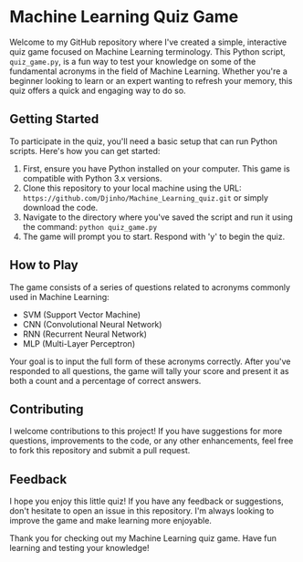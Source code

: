 # Machine Learning Quiz Game

Welcome to my GitHub repository where I've created a simple, interactive quiz game focused on Machine Learning terminology. This Python script, `quiz_game.py`, is a fun way to test your knowledge on some of the fundamental acronyms in the field of Machine Learning. Whether you're a beginner looking to learn or an expert wanting to refresh your memory, this quiz offers a quick and engaging way to do so.

## Getting Started

To participate in the quiz, you'll need a basic setup that can run Python scripts. Here's how you can get started:

1. First, ensure you have Python installed on your computer. This game is compatible with Python 3.x versions.
2. Clone this repository to your local machine using the URL: `https://github.com/Djinho/Machine_Learning_quiz.git` or simply download the code.
3. Navigate to the directory where you've saved the script and run it using the command: `python quiz_game.py`
4. The game will prompt you to start. Respond with 'y' to begin the quiz.

## How to Play

The game consists of a series of questions related to acronyms commonly used in Machine Learning:

- SVM (Support Vector Machine)
- CNN (Convolutional Neural Network)
- RNN (Recurrent Neural Network)
- MLP (Multi-Layer Perceptron)

Your goal is to input the full form of these acronyms correctly. After you've responded to all questions, the game will tally your score and present it as both a count and a percentage of correct answers.

## Contributing

I welcome contributions to this project! If you have suggestions for more questions, improvements to the code, or any other enhancements, feel free to fork this repository and submit a pull request.

## Feedback

I hope you enjoy this little quiz! If you have any feedback or suggestions, don't hesitate to open an issue in this repository. I'm always looking to improve the game and make learning more enjoyable.

Thank you for checking out my Machine Learning quiz game. Have fun learning and testing your knowledge!

